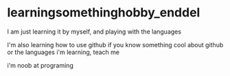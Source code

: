 # learningsomethinghobby_enddel
I am just learning it by myself, and playing with the languages

I'm also learning how to use github
if you know something cool about github or the languages i'm learning, teach me

i'm noob at programing
